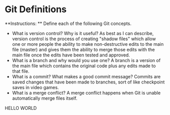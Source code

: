 # Git Definitions

**Instructions: ** Define each of the following Git concepts.

* What is version control?  Why is it useful?
As best as I can describe, version control is the process of creating "shadow files" which allow one or more people the ability to make non-destructive edits to the main file (master) and gives them the ability to merge those edits with the main file once the edits have been tested and approved.
* What is a branch and why would you use one?
A branch is a version of the main file which contains the original code plus any edits made to that file.
* What is a commit? What makes a good commit message?
Commits are saved changes that have been made to branches, sort of like checkpoint saves in video games.
* What is a merge conflict?
A merge conflict happens when Git is unable automatically merge files itself.

HELLO WORLD
